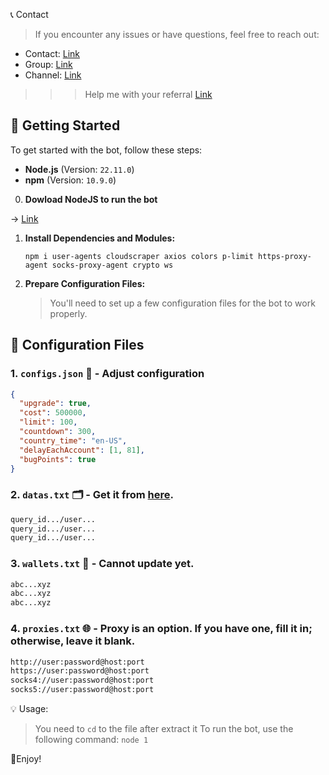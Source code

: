 📞 Contact

> If you encounter any issues or have questions, feel free to reach out:

- Contact: [Link](t.me/MeoMunDep)
- Group: [Link](t.me/KeoAirDropFreeNe)
- Channel: [Link](t.me/KeoAirDropFreeNee)

> > > Help me with your referral [Link](https://t.me/Tap_CGPT_bot?start=rHE8RNWe8jW7nurhu8eiME)

## 🚀 Getting Started

To get started with the bot, follow these steps:

- **Node.js** (Version: `22.11.0`)
- **npm** (Version: `10.9.0`)

0. **Dowload NodeJS to run the bot**

-> [Link](https://t.me/KeoAirDropFreeNe/257/1462)

1. **Install Dependencies and Modules:**

   ```
   npm i user-agents cloudscraper axios colors p-limit https-proxy-agent socks-proxy-agent crypto ws
   ```

2. **Prepare Configuration Files:**

   > You'll need to set up a few configuration files for the bot to work properly.

## 📁 Configuration Files

### 1. `configs.json` 📜 - Adjust configuration

```json
{
  "upgrade": true,
  "cost": 500000,
  "limit": 100,
  "countdown": 300,
  "country_time": "en-US",
  "delayEachAccount": [1, 81],
  "bugPoints": true
}

```

### 2. `datas.txt` 🗂️ - Get it from [here](https://t.me/KeoAirDropFreeNe/257/6879).


```txt
query_id.../user...
query_id.../user...
query_id.../user...
```

### 3. `wallets.txt` 💼 - Cannot update yet.

```txt - wallet address
abc...xyz
abc...xyz
abc...xyz
```

### 4. `proxies.txt` 🌐 - Proxy is an option. If you have one, fill it in; otherwise, leave it blank.

```txt
http://user:password@host:port
https://user:password@host:port
socks4://user:password@host:port
socks5://user:password@host:port
```

💡 Usage:

> You need to `cd` to the file after extract it
> To run the bot, use the following command: `node 1`

🎇Enjoy!
